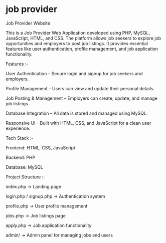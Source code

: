 # job provider

Job Provider Website

This is a Job Provider Web Application developed using PHP, MySQL, JavaScript, HTML, and CSS. The platform allows job seekers to explore job opportunities and employers to post job listings. It provides essential features like user authentication, profile management, and job application functionality.

Features :-

  User Authentication – Secure login and signup for job seekers and employers.

  Profile Management – Users can view and update their personal details.

  Job Posting & Management – Employers can create, update, and manage job listings.

  Database Integration – All data is stored and managed using MySQL.

  Responsive UI – Built with HTML, CSS, and JavaScript for a clean user experience.

Tech Stack :-

Frontend: HTML, CSS, JavaScript

Backend: PHP

Database: MySQL

Project Structure :-

index.php → Landing page

login.php / signup.php → Authentication system

profile.php → User profile management

jobs.php → Job listings page

apply.php → Job application functionality

admin/ → Admin panel for managing jobs and users
